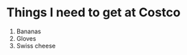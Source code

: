 Things I need to get at Costco
==============================

1. Bananas 
2. Gloves 
3. Swiss cheese 

